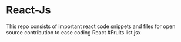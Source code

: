 # React-Js

This repo consists of important react code snippets and files for open source contribution to ease coding React
#Fruits list.jsx
